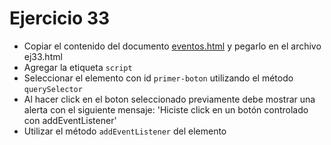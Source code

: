 # Ejercicio 33

* Copiar el contenido del documento [eventos.html](ejemplos/eventos.html) y pegarlo en el archivo ej33.html
* Agregar la etiqueta `script`
* Seleccionar el elemento con id `primer-boton` utilizando el método `querySelector`
* Al hacer click en el boton seleccionado previamente debe mostrar una alerta con el siguiente mensaje: 'Hiciste click en un botón controlado con addEventListener'
* Utilizar el método `addEventListener` del elemento